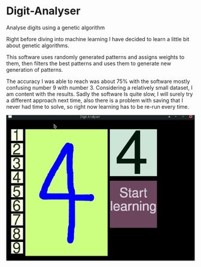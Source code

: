 # Digit-Analyser
Analyse digits using a genetic algorithm

Right before diving into machine learning I have decided to 
learn a little bit about genetic algorithms.

This software uses randomly generated patterns and assigns weights to them,
then filters the best patterns and uses them to generate new generation of patterns.

The accuracy I was able to reach was about 75% with the software mostly confusing number 9 with
number 3. 
Considering a relatively small dataset, I am content with the results.
Sadly the software Is quite slow, I will surely try a different approach next time,
also there is a problem with saving that I never had time to solve, so right now
learning has to be re-run every time.

![example](https://raw.githubusercontent.com/Szustarol/Digit-Analyser/master/digitshow.png)
